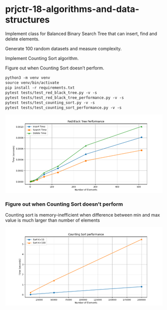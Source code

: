 # prjctr-18-algorithms-and-data-structures

Implement class for Balanced Binary Search Tree that can insert, find and delete elements.

Generate 100 random datasets and measure complexity.

Implement Counting Sort algorithm.

Figure out when Counting Sort doesn’t perform.

```
python3 -m venv venv
source venv/bin/activate
pip install -r requirements.txt
pytest tests/test_red_black_tree.py -v -s
pytest tests/test_red_black_tree_performance.py -v -s
pytest tests/test_counting_sort.py -v -s
pytest tests/test_counting_sort_performance.py -v -s
```

![red-black-tree performance](rbt_performance.png)

### Figure out when Counting Sort doesn’t perform

Counting sort is memory-inefficient when difference between min and max value is much larger than number of elements

![red-black-tree performance](counting_sort_performance.png)
